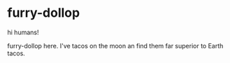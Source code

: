 # furry-dollop

hi humans!

furry-dollop here. I've tacos on the moon an find them far superior to Earth tacos.
